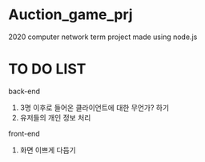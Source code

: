 # Auction_game_prj

2020 computer network term project made using node.js

# TO DO LIST
back-end

1. 3명 이후로 들어온 클라이언트에 대한 무언가? 하기
2. 유저들의 개인 정보 처리

front-end
1. 화면 이쁘게 다듬기
